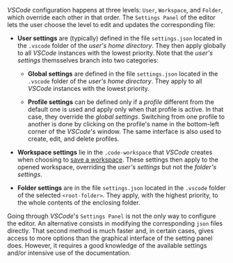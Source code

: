 <!-- markdownlint-disable  MD041 -->
*VSCode* configuration happens at three levels: `User`, `Workspace`, and `Folder`, which override
each other in that order. The `Settings Panel` of the editor lets the user choose the level to edit and
updates the corresponding file:

- **User settings** are (typically) defined in the file `settings.json` located in the `.vscode` folder of
   the *user's home directory*. They then apply globally to all *VSCode* instances with the lowest
   priority. Note that the *user's settings* themsselves branch into two categories:

  - **Global settings** are defined in the file `settings.json` located in the `.vscode` folder of the
         *user's home directory*. They apply to all *VSCode* instances with the lowest priority.

  - **Profile settings** can be defined only if a *profile* different from the default one is used and apply only when that profile is active. In that case, they override the *global settings*. Switching from one profile to another is done by clicking on the profile's name in the bottom-left corner of the *VSCode*'s window. The same interface is also used to create, edit, and delete profiles.

- **Workspace settings** lie in the `.code-workspace`  that *VSCode* creates when choosing to
  [save a workspace][workspace-link]. These settings then apply to the opened workspace,
  overriding the *user's settings* but not the *folder's settings*.

- **Folder settings** are in the file `settings.json` located in the `.vscode` folder of the selected
`<root-folder>`. They apply, with the highest priority, to the whole contents of the enclosing folder.

Going through *VSCode*'s `Settings Panel` is not the only way to configure the editor. An alternative
consists in modifying the corresponding `json` files directly. That second method is much faster and,
in certain cases, gives access to more options than the graphical interface of the setting panel does.
However, it requires a good knowledge of the available settings and/or intensive use of the
documentation.

[workspace-link]: <https://code.visualstudio.com/docs/editor/workspaces>
<!-- markdownlint-enable MD041 -->

